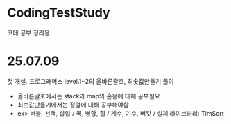 # CodingTestStudy
코테 공부 정리용

# 25.07.09
첫 개설.
프로그래머스 level.1~2의 올바른괄호, 최솟값만들기 풀이

* 올바른괄호에서는 stack과 map의 혼용에 대해 공부필요
* 최솟값만들기에서는 정렬에 대해 공부해야함
* ex> 버블, 선택, 삽입 / 퀵, 병합, 힙 / 계수, 기수, 버킷 / 실제 라이브러리: TimSort
